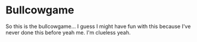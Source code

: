 # Bullcowgame
So this is the bullcowgame... I guess I might have fun with this because I've never done this before yeah me. I'm clueless yeah.
